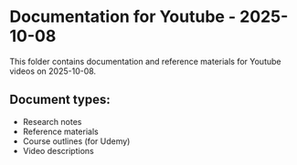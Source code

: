 # Documentation for Youtube - 2025-10-08

This folder contains documentation and reference materials for Youtube videos on 2025-10-08.

## Document types:
- Research notes
- Reference materials
- Course outlines (for Udemy)
- Video descriptions
